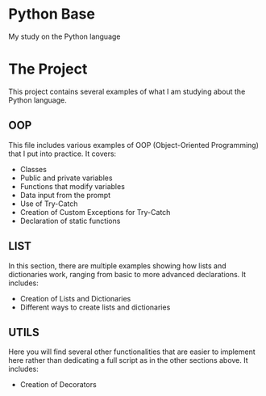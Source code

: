 # Python Base
My study on the Python language


# The Project

This project contains several examples of what I am studying about the Python language.

## OOP

This file includes various examples of OOP (Object-Oriented Programming) that I put into practice. It covers:

* Classes
* Public and private variables
* Functions that modify variables
* Data input from the prompt
* Use of Try-Catch
* Creation of Custom Exceptions for Try-Catch
* Declaration of static functions

## LIST

In this section, there are multiple examples showing how lists and dictionaries work, ranging from basic to more advanced declarations. It includes:

* Creation of Lists and Dictionaries
* Different ways to create lists and dictionaries

## UTILS

Here you will find several other functionalities that are easier to implement here rather than dedicating a full script as in the other sections above. It includes:

* Creation of Decorators
